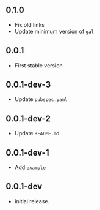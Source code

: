 ## 0.1.0
* Fix old links
* Update minimum version of `gal`

## 0.0.1
* First stable version

## 0.0.1-dev-3
* Update `pubspec.yaml`

## 0.0.1-dev-2
* Update `README.md`

## 0.0.1-dev-1
* Add `example`

## 0.0.1-dev

* initial release.
